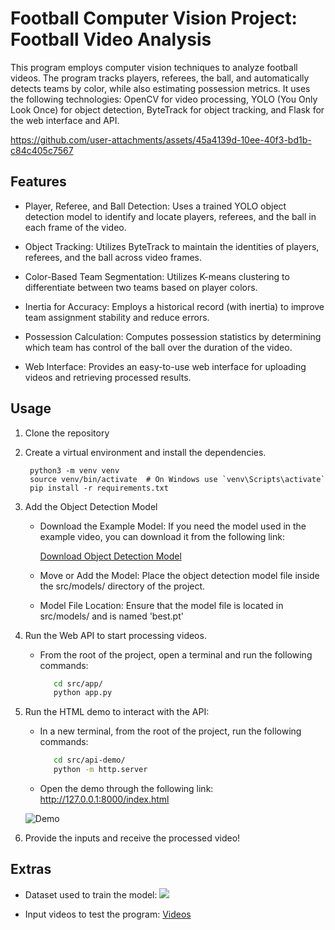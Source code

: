 # Football Computer Vision Project: Football Video Analysis

This program employs computer vision techniques to analyze football videos. The program tracks players, referees, the ball, and automatically detects teams by color, while also estimating possession metrics. It uses the following technologies: OpenCV for video processing, YOLO (You Only Look Once) for object detection, ByteTrack for object tracking, and Flask for the web interface and API.



https://github.com/user-attachments/assets/45a4139d-10ee-40f3-bd1b-c84c405c7567



## Features

* Player, Referee, and Ball Detection: Uses a trained YOLO object detection model to identify and locate players, referees, and the ball in each frame of the video.

* Object Tracking: Utilizes ByteTrack to maintain the identities of players, referees, and the ball across video frames.

* Color-Based Team Segmentation: Utilizes K-means clustering to differentiate between two teams based on player colors.
  
* Inertia for Accuracy: Employs a historical record (with inertia) to improve team assignment stability and reduce errors.

* Possession Calculation: Computes possession statistics by determining which team has control of the ball over the duration of the video.

* Web Interface: Provides an easy-to-use web interface for uploading videos and retrieving processed results.


## Usage 

1. Clone the repository
2. Create a virtual environment and install the dependencies.
   ```
    python3 -m venv venv
    source venv/bin/activate  # On Windows use `venv\Scripts\activate`
    pip install -r requirements.txt
   ```
3. Add the Object Detection Model

    * Download the Example Model:
    If you need the model used in the example video, you can download it from the following link:

      [Download Object Detection Model](https://drive.google.com/drive/folders/1KNSjqteQnTNeltk6nBjQqVgs3SPqppGF?usp=sharing)

   * Move or Add the Model:
    Place the object detection model file inside the src/models/ directory of the project.
    
    * Model File Location:
    Ensure that the model file is located in src/models/ and is named 'best.pt'

4. Run the Web API to start processing videos.

   * From the root of the project, open a terminal and run the following commands:
     
     ```bash
        cd src/app/
        python app.py
     ```
6. Run the HTML demo to interact with the API:
    * In a new terminal, from the root of the project, run the following commands:
      
         ```bash
            cd src/api-demo/
            python -m http.server
         ```
     * Open the demo through the following link: http://127.0.0.1:8000/index.html
  
     ![Demo](https://github.com/user-attachments/assets/3b8a73e6-b816-4733-adeb-e2dd27d1c5d6)


7. Provide the inputs and receive the processed video!

## Extras 

* Dataset used to train the model: <a href="https://universe.roboflow.com/jdr/fanalyzer">
    <img src="https://app.roboflow.com/images/download-dataset-badge.svg"></img>
</a>

* Input videos to test the program: [Videos](https://drive.google.com/drive/folders/1ri9C1hUYbR8SheorBhSU-AROBmGcR0VT?usp=sharing)
